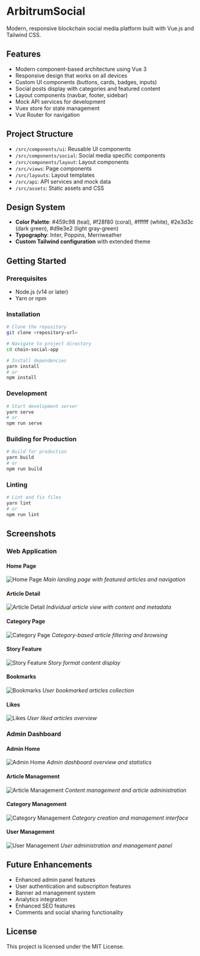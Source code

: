 # ArbitrumSocial

Modern, responsive blockchain social media platform built with Vue.js and Tailwind CSS.

## Features

- Modern component-based architecture using Vue 3
- Responsive design that works on all devices
- Custom UI components (buttons, cards, badges, inputs)
- Social posts display with categories and featured content
- Layout components (navbar, footer, sidebar)
- Mock API services for development
- Vuex store for state management
- Vue Router for navigation

## Project Structure

- `/src/components/ui`: Reusable UI components
- `/src/components/social`: Social media specific components
- `/src/components/layout`: Layout components
- `/src/views`: Page components
- `/src/layouts`: Layout templates
- `/src/api`: API services and mock data
- `/src/assets`: Static assets and CSS

## Design System

- **Color Palette**: #459c98 (teal), #f28f80 (coral), #ffffff (white), #2e3d3c (dark green), #d9e3e2 (light gray-green)
- **Typography**: Inter, Poppins, Merriweather
- **Custom Tailwind configuration** with extended theme

## Getting Started

### Prerequisites

- Node.js (v14 or later)
- Yarn or npm

### Installation

```bash
# Clone the repository
git clone <repository-url>

# Navigate to project directory
cd chain-social-app

# Install dependencies
yarn install
# or
npm install
```

### Development

```bash
# Start development server
yarn serve
# or
npm run serve
```

### Building for Production

```bash
# Build for production
yarn build
# or
npm run build
```

### Linting

```bash
# Lint and fix files
yarn lint
# or
npm run lint
```

## Screenshots

### Web Application

#### Home Page
![Home Page](src/assets/ui/web/home.png)
*Main landing page with featured articles and navigation*

#### Article Detail
![Article Detail](src/assets/ui/web/article_detail.png)
*Individual article view with content and metadata*

#### Category Page
![Category Page](src/assets/ui/web/category.png)
*Category-based article filtering and browsing*

#### Story Feature
![Story Feature](src/assets/ui/web/story.png)
*Story format content display*

#### Bookmarks
![Bookmarks](src/assets/ui/web/bookmarks.png)
*User bookmarked articles collection*

#### Likes
![Likes](src/assets/ui/web/likes.png)
*User liked articles overview*

### Admin Dashboard

#### Admin Home
![Admin Home](src/assets/ui/admin/admin-home.png)
*Admin dashboard overview and statistics*

#### Article Management
![Article Management](src/assets/ui/admin/admin-articles.png)
*Content management and article administration*

#### Category Management
![Category Management](src/assets/ui/admin/admin-categories.png)
*Category creation and management interface*

#### User Management
![User Management](src/assets/ui/admin/admin-users.png)
*User administration and management panel*

## Future Enhancements

- Enhanced admin panel features
- User authentication and subscription features
- Banner ad management system
- Analytics integration
- Enhanced SEO features
- Comments and social sharing functionality

## License

This project is licensed under the MIT License.
